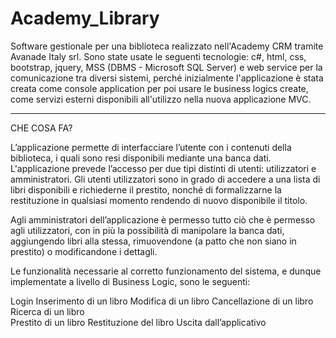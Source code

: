 # Academy_Library

Software gestionale per una biblioteca realizzato nell'Academy CRM tramite Avanade Italy srl. Sono state usate le seguenti tecnologie: c#, html, css, bootstrap, jquery, MSS (DBMS - Microsoft SQL Server) e web service per la comunicazione tra diversi sistemi, perché inizialmente l'applicazione è stata creata come console application per poi usare le business logics create, come servizi esterni disponibili all'utilizzo nella nuova applicazione MVC.

--------------------------------------------------------------------------------------------------------------------------------------------------------------------
CHE COSA FA?


L’applicazione permette di interfacciare l’utente con i contenuti della biblioteca, i quali sono resi disponibili mediante una banca dati. 
L'applicazione prevede l’accesso per due tipi distinti di utenti: utilizzatori e amministratori. 
Gli utenti utilizzatori sono in grado di accedere a una lista di libri disponibili e richiederne il prestito, nonché di formalizzarne la restituzione in qualsiasi momento rendendo di nuovo disponibile il titolo. 

Agli amministratori dell’applicazione è permesso tutto ciò che è permesso agli utilizzatori, con in più la possibilità di manipolare la banca dati, aggiungendo libri alla stessa, rimuovendone (a patto che non siano in prestito)
o modificandone i dettagli. 
 
Le funzionalità necessarie al corretto funzionamento del sistema, e dunque implementate a livello di Business Logic, sono le seguenti: 

Login
Inserimento di un libro 
Modifica di un libro
Cancellazione di un libro 
Ricerca di un libro  
Prestito di un libro 
Restituzione del libro 
Uscita dall’applicativo 

